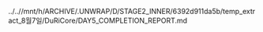 ../..//mnt/h/ARCHIVE/.UNWRAP/D/STAGE2_INNER/6392d911da5b/temp_extract_8월7일/DuRiCore/DAY5_COMPLETION_REPORT.md